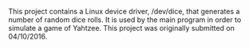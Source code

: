 This project contains a Linux device driver, /dev/dice, that generates a number of random dice rolls.  It is used by
the main program in order to simulate a game of Yahtzee.  This project was originally submitted on 04/10/2016.
